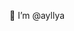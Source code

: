 👋 I’m @ayllya
  
<!---
ayllya/ayllya is a ✨ special ✨ repository because its `README.md` (this file) appears on your GitHub profile.
You can click the Preview link to take a look at your changes.
--->
